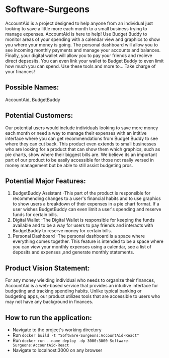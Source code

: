 # Software-Surgeons

AccountAid is a project designed to help anyone from an individual just looking to save a little more each month to a small business trying to manage expenses. AccountAid is here to help! Use Budget Buddy to monitor areas of your spending with a calendar view and graphics to show you where your money is going. The personal dashboard will allow you to see incoming monthly payments and manage your accounts and balances. Finally, your digital wallet will allow you to pay your friends and recieve direct depsosits. You can even link your wallet to Budget Buddy to even limit how much you can spend. Use these tools and more to... Take charge of your finances!

## **Possible Names:**  
AccountAid, BudgetBuddy

## **Potential Customers:**  
Our potential users would include individuals looking to save more money each month or need a way to manage their expenses with an intitive interface where you can get recommendations from Budget Buddy to see where they can cut back. This product even extends to small businesses who are looking for a product that can show them which graphics, such as pie charts, show where their biggest bills are. We believe its an important part of our product to be easily accessible for those not really versed in money management but be able to still assist budgeting pros.

## **Potential Major Features:**  
1. BudgetBuddy Assistant
  -This part of the product is responsible for recommending changes to a user's financial habits and to use graphics to show users a breakdown of their expenses in a pie chart format. If a user wishes BudgetBuddy can even limit a user's spending and reserve funds for certain bills.
2. Digital Wallet
  -The Digital Wallet is responsible for keeping the funds available and to be a way for users to pay friends and interacts with BudgetBuddy to reserve money for certain bills.
3. Personal Dashboard
 -The personal dashboard is a space where everything comes together. This feature is intended to be a space where you can view your monthly expenses using a calendar, see a list of deposits and expenses ,and generate monthly statements.

## **Product Vision Statement:**  
For any money wielding individual who needs to organize their finances, AccountAid is a web-based service that provides an intuitive interface for budgeting and tracking spending habits. Unlike typical banking or budgeting apps, our product utilizes tools that are accessible to users who may not have any background in finances.

## **How to run the application:**
- Navigate to the project's working directory
- Run `docker build -t "Software-Surgeons:AccountAid-React"`
- Run `docker run --name deploy -dp 3000:3000 Software-Surgeons:AccountAid-React`
- Navigate to localhost:3000 on any browser
